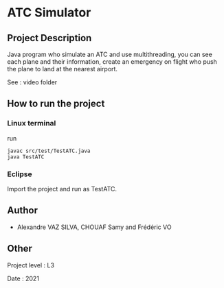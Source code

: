 # ATC Simulator

## Project Description

Java program who simulate an ATC and use multithreading, you can see each plane and their information, create an emergency on flight who push the plane to land at the nearest airport.

See : video folder

## How to run the project 

### Linux terminal

run 

```
javac src/test/TestATC.java
java TestATC
```

### Eclipse

Import the project and run as TestATC.

## Author 

- Alexandre VAZ SILVA, CHOUAF Samy and Frédéric VO

## Other 

Project level : L3

Date : 2021
